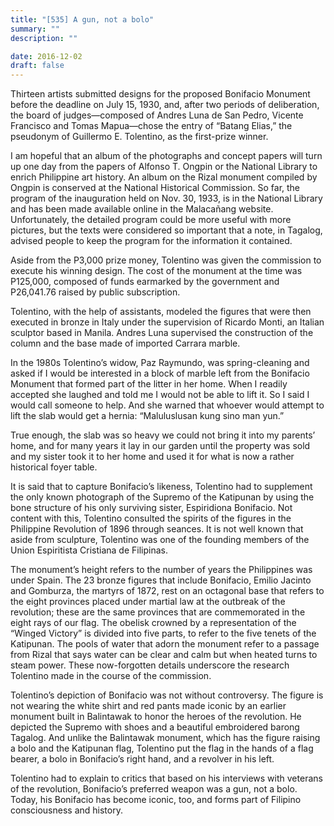 ```yaml
---
title: "[535] A gun, not a bolo"
summary: ""
description: ""

date: 2016-12-02
draft: false
---
```


Thirteen artists submitted designs for the proposed Bonifacio Monument before the deadline on July 15, 1930, and, after two periods of deliberation, the board of judges—composed of Andres Luna de San Pedro, Vicente Francisco and Tomas Mapua—chose the entry of “Batang Elias,” the pseudonym of Guillermo E. Tolentino, as the first-prize winner.

I am hopeful that an album of the photographs and concept papers will turn up one day from the papers of Alfonso T. Ongpin or the National Library to enrich Philippine art history. An album on the Rizal monument compiled by Ongpin is conserved at the National Historical Commission. So far, the program of the inauguration held on Nov. 30, 1933, is in the National Library and has been made available online in the Malacañang website. Unfortunately, the detailed program could be more useful with more pictures, but the texts were considered so important that a note, in Tagalog, advised people to keep the program for the information it contained.

Aside from the P3,000 prize money, Tolentino was given the commission to execute his winning design. The cost of the monument at the time was P125,000, composed of funds earmarked by the government and P26,041.76 raised by public subscription.

Tolentino, with the help of assistants, modeled the figures that were then executed in bronze in Italy under the supervision of Ricardo Monti, an Italian sculptor based in Manila. Andres Luna supervised the construction of the column and the base made of imported Carrara marble.

In the 1980s Tolentino’s widow, Paz Raymundo, was spring-cleaning and asked if I would be interested in a block of marble left from the Bonifacio Monument that formed part of the litter in her home. When I readily accepted she laughed and told me I would not be able to lift it. So I said I would call someone to help. And she warned that whoever would attempt to lift the slab would get a hernia: “Maluluslusan kung sino man yun.”

True enough, the slab was so heavy we could not bring it into my parents’ home, and for many years it lay in our garden until the property was sold and my sister took it to her home and used it for what is now a rather historical foyer table.

It is said that to capture Bonifacio’s likeness, Tolentino had to supplement the only known photograph of the Supremo of the Katipunan by using the bone structure of his only surviving sister, Espiridiona Bonifacio. Not content with this, Tolentino consulted the spirits of the figures in the Philippine Revolution of 1896 through seances. It is not well known that aside from sculpture, Tolentino was one of the founding members of the Union Espiritista Cristiana de Filipinas.

The monument’s height refers to the number of years the Philippines was under Spain. The 23 bronze figures that include Bonifacio, Emilio Jacinto and Gomburza, the martyrs of 1872, rest on an octagonal base that refers to the eight provinces placed under martial law at the outbreak of the revolution; these are the same provinces that are commemorated in the eight rays of our flag. The obelisk crowned by a representation of the “Winged Victory” is divided into five parts, to refer to the five tenets of the Katipunan. The pools of water that adorn the monument refer to a passage from Rizal that says water can be clear and calm but when heated turns to steam power. These now-forgotten details underscore the research Tolentino made in the course of the commission.

Tolentino’s depiction of Bonifacio was not without controversy. The figure is not wearing the white shirt and red pants made iconic by an earlier monument built in Balintawak to honor the heroes of the revolution. He depicted the Supremo with shoes and a beautiful embroidered barong Tagalog. And unlike the Balintawak monument, which has the figure raising a bolo and the Katipunan flag, Tolentino put the flag in the hands of a flag bearer, a bolo in Bonifacio’s right hand, and a revolver in his left.

Tolentino had to explain to critics that based on his interviews with veterans of the revolution, Bonifacio’s preferred weapon was a gun, not a bolo. Today, his Bonifacio has become iconic, too, and forms part of Filipino consciousness and history.
